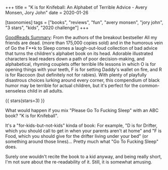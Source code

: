 +++
title = "K is for Knifeball: An Alphabet of Terrible Advice -  Avery Monsen, Jory John"
date = 2020-01-26

[taxonomies]
tags = ["books", "reviews", "fun", "avery monsen", "jory john", "3 stars",
"kids", "2020 challenge"]
+++

[GoodReads Summary](https://www.goodreads.com/book/show/14553581-k-is-for-knifeball):
From the authors of the breakout bestseller All my friends are dead. (more
than 175,000 copies sold) and in the humorous vein of Go the F**k to Sleep
comes a laugh-out-loud collection of bad advice that turns the children's
alphabet book on its head. Adorable illustrated characters lead readers down a
path of poor decision-making, and alphabetical, rhyming couplets offer
terrible life lessons in which O is for opening things with your teeth, F is
for setting Daddy's wallet on fire, and R is for Raccoon (but definitely not
for rabies). With plenty of playfully disastrous choices lurking around every
corner, this compendium of black humor may be terrible for actual children,
but it's perfect for the common-senseless child in all adults.

<!-- more -->

{{ stars(stars=3) }}

What would happen if you mix "Please Go To Fucking Sleep" with an ABC book? "K
is for Knifeball".

It's a "for-kids-but-not-kids" kinda of book: For example, "D is for Drifter,
which you should call to get in when your parents aren't at home" and "F is
Food, which you should give for the drifter living under your bed" (or
something around those lines)... Pretty much what "Go To Fucking Sleep" does.

Surely one wouldn't recite the book to a kid anyway, and being really short,
I'm not sure about the re-readability of it. Still, it is somewhat amusing.
